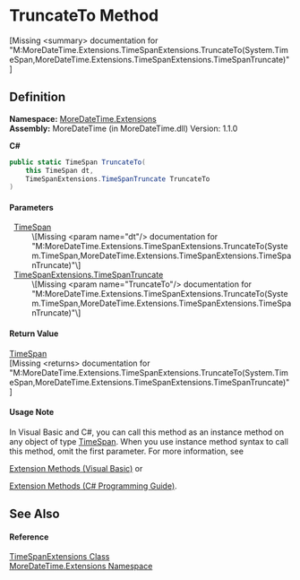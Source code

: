 # TruncateTo Method


\[Missing &lt;summary&gt; documentation for "M:MoreDateTime.Extensions.TimeSpanExtensions.TruncateTo(System.TimeSpan,MoreDateTime.Extensions.TimeSpanExtensions.TimeSpanTruncate)"\]



## Definition
**Namespace:** <a href="N_MoreDateTime_Extensions.md">MoreDateTime.Extensions</a>  
**Assembly:** MoreDateTime (in MoreDateTime.dll) Version: 1.1.0

**C#**
``` C#
public static TimeSpan TruncateTo(
	this TimeSpan dt,
	TimeSpanExtensions.TimeSpanTruncate TruncateTo
)
```



#### Parameters
<dl><dt>  <a href="https://learn.microsoft.com/dotnet/api/system.timespan" target="_blank" rel="noopener noreferrer">TimeSpan</a></dt><dd>\[Missing &lt;param name="dt"/&gt; documentation for "M:MoreDateTime.Extensions.TimeSpanExtensions.TruncateTo(System.TimeSpan,MoreDateTime.Extensions.TimeSpanExtensions.TimeSpanTruncate)"\]</dd><dt>  <a href="T_MoreDateTime_Extensions_TimeSpanExtensions_TimeSpanTruncate.md">TimeSpanExtensions.TimeSpanTruncate</a></dt><dd>\[Missing &lt;param name="TruncateTo"/&gt; documentation for "M:MoreDateTime.Extensions.TimeSpanExtensions.TruncateTo(System.TimeSpan,MoreDateTime.Extensions.TimeSpanExtensions.TimeSpanTruncate)"\]</dd></dl>

#### Return Value
<a href="https://learn.microsoft.com/dotnet/api/system.timespan" target="_blank" rel="noopener noreferrer">TimeSpan</a>  
\[Missing &lt;returns&gt; documentation for "M:MoreDateTime.Extensions.TimeSpanExtensions.TruncateTo(System.TimeSpan,MoreDateTime.Extensions.TimeSpanExtensions.TimeSpanTruncate)"\]

#### Usage Note
In Visual Basic and C#, you can call this method as an instance method on any object of type <a href="https://learn.microsoft.com/dotnet/api/system.timespan" target="_blank" rel="noopener noreferrer">TimeSpan</a>. When you use instance method syntax to call this method, omit the first parameter. For more information, see <a href="https://docs.microsoft.com/dotnet/visual-basic/programming-guide/language-features/procedures/extension-methods" target="_blank" rel="noopener noreferrer">

Extension Methods (Visual Basic)</a> or <a href="https://docs.microsoft.com/dotnet/csharp/programming-guide/classes-and-structs/extension-methods" target="_blank" rel="noopener noreferrer">

Extension Methods (C# Programming Guide)</a>.

## See Also


#### Reference
<a href="T_MoreDateTime_Extensions_TimeSpanExtensions.md">TimeSpanExtensions Class</a>  
<a href="N_MoreDateTime_Extensions.md">MoreDateTime.Extensions Namespace</a>  
